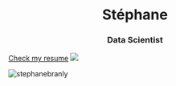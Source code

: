 <h1 align="center">Stéphane</h1>
<h3 align="center">Data Scientist</h3>


<a href="https://stephanebranly.github.io" target="_blank">Check my resume</a>
<a href="https://stephanebranly.github.io" target="_blank"><img src="https://github.com/user-attachments/assets/b02caf27-bfe3-4061-b9e1-09931e839b21" /></a>
<p align="left"> <img src="https://komarev.com/ghpvc/?username=stephanebranly&label=Profile%20views&color=0e75b6&style=flat" alt="stephanebranly" /> </p>
